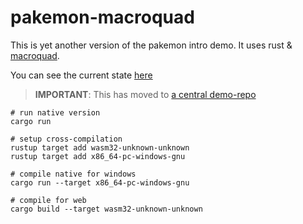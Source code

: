 # pakemon-macroquad

This is yet another version of the pakemon intro demo. It uses rust & [macroquad](https://github.com/not-fl3/macroquad).

You can see the current state [here](https://notnullgames.github.io/pakemon-macroquad/)

> **IMPORTANT**: This has moved to [a central demo-repo](https://github.com/notnullgames/pakemon-demos/macroquad)

```
# run native version
cargo run

# setup cross-compilation
rustup target add wasm32-unknown-unknown
rustup target add x86_64-pc-windows-gnu

# compile native for windows
cargo run --target x86_64-pc-windows-gnu

# compile for web
cargo build --target wasm32-unknown-unknown

```
